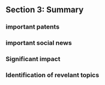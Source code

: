 ## Section 3: Summary


### important patents


### important social news


### Significant impact

### Identification of revelant topics



